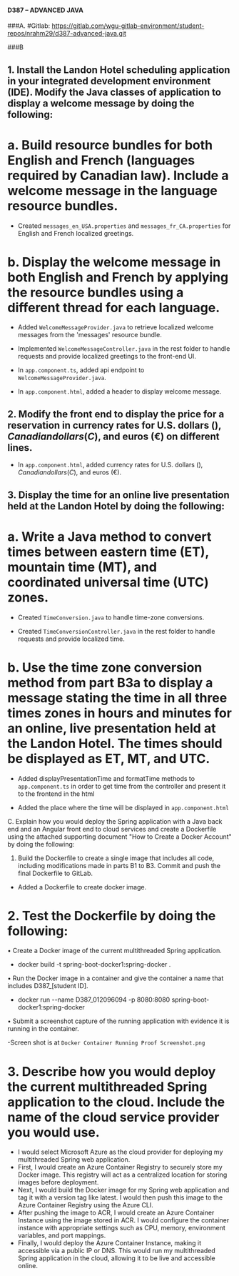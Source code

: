 #### D387 – ADVANCED JAVA
###A. 
    #Gitlab:
    https://gitlab.com/wgu-gitlab-environment/student-repos/nrahm29/d387-advanced-java.git

###B
## 1. Install the Landon Hotel scheduling application in your integrated development environment (IDE). Modify the Java classes of application to display a welcome message by doing the following:
# a.  Build resource bundles for both English and French (languages required by Canadian law). Include a welcome message in the language resource bundles.

- Created `messages_en_USA.properties` and `messages_fr_CA.properties` for English and French localized greetings.


# b.  Display the welcome message in both English and French by applying the resource bundles using a different thread for each language.

- Added `WelcomeMessageProvider.java` to retrieve localized welcome messages from the 'messages' resource bundle.

- Implemented `WelcomeMessageController.java` in the rest folder to handle requests and provide localized greetings to the front-end UI.

- In `app.component.ts`, added api endpoint to `WelcomeMessageProvider.java`.

- In `app.component.html`, added a header to display welcome message.

## 2.  Modify the front end to display the price for a reservation in currency rates for U.S. dollars ($), Canadian dollars (C$), and euros (€) on different lines.

- In `app.component.html`, added currency rates for U.S. dollars ($), Canadian dollars (C$), and euros (€).

## 3.  Display the time for an online live presentation held at the Landon Hotel by doing the following:
# a.  Write a Java method to convert times between eastern time (ET), mountain time (MT), and coordinated universal time (UTC) zones.

- Created `TimeConversion.java` to handle time-zone conversions.

- Created `TimeConversionController.java` in the rest folder to handle requests and provide localized time.

# b.  Use the time zone conversion method from part B3a to display a message stating the time in all three times zones in hours and minutes for an online, live presentation held at the Landon Hotel. The times should be displayed as ET, MT, and UTC.
- Added displayPresentationTime and formatTime methods to `app.component.ts` in order to get time from the controller and present it to the frontend in the html

- Added the place where the time will be displayed in `app.component.html`

C.  Explain how you would deploy the Spring application with a Java back end and an Angular front end to cloud services and create a Dockerfile using the attached supporting document "How to Create a Docker Account" by doing the following:

1.  Build the Dockerfile to create a single image that includes all code, including modifications made in parts B1 to B3. Commit and push the final Dockerfile to GitLab.

- Added a Dockerfile to create docker image.
# 2.  Test the Dockerfile by doing the following:

•   Create a Docker image of the current multithreaded Spring application.

- docker build -t spring-boot-docker1:spring-docker .

•   Run the Docker image in a container and give the container a name that includes D387_[student ID].

- docker run --name D387_012096094 -p 8080:8080  spring-boot-docker1:spring-docker

•   Submit a screenshot capture of the running application with evidence it is running in the container.
 
-Screen shot is at `Docker Container Running Proof Screenshot.png`

# 3.  Describe how you would deploy the current multithreaded Spring application to the cloud. Include the name of the cloud service provider you would use.

- I would select Microsoft Azure as the cloud provider for deploying my multithreaded Spring web application.
- First, I would create an Azure Container Registry to securely store my Docker image. This registry will act as a centralized location for storing images before deployment.
- Next, I would build the Docker image for my Spring web application and tag it with a version tag like latest. I would then push this image to the Azure Container Registry using the Azure CLI.
- After pushing the image to ACR, I would create an Azure Container Instance using the image stored in ACR. I would configure the container instance with appropriate settings such as CPU, memory, environment variables, and port mappings.
- Finally, I would deploy the Azure Container Instance, making it accessible via a public IP or DNS. This would run my multithreaded Spring application in the cloud, allowing it to be live and accessible online.